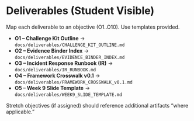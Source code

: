 # Deliverables (Student Visible)

Map each deliverable to an objective (O1..O10). Use templates provided.

- **O1 – Challenge Kit Outline** → `docs/deliverables/CHALLENGE_KIT_OUTLINE.md`
- **O2 – Evidence Binder Index** → `docs/deliverables/EVIDENCE_BINDER_INDEX.md`
- **O3 – Incident Response Runbook (IR)** → `docs/deliverables/IR_RUNBOOK.md`
- **O4 – Framework Crosswalk v0.1** → `docs/deliverables/FRAMEWORK_CROSSWALK_v0.1.md`
- **O5 – Week 9 Slide Template** → `docs/deliverables/WEEK9_SLIDE_TEMPLATE.md`

Stretch objectives (if assigned) should reference additional artifacts “where applicable.”
